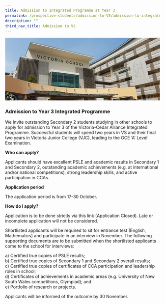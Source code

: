 ```yaml
---
title: Admission to Integrated Programme at Year 3
permalink: /prospective-students/admission-to-VS/admission-to-integrated-programme-at-year-3/
description: ""
third_nav_title: Admission to VS
---
```

![](/images/admissions_header_photo.jpg)

### Admission to Year 3 Integrated Programme

We invite outstanding Secondary 2 students studying in other schools to apply for admission to Year 3 of the Victoria-Cedar Alliance Integrated Programme. Successful students will spend two years in VS and their final two years in Victoria Junior College (VJC), leading to the GCE ‘A’ Level Examination.

**Who can apply?**

Applicants should have excellent PSLE and academic results in Secondary 1 and Secondary 2, outstanding academic achievements (e.g. at international and/or national competitions), strong leadership skills, and active participation in CCAs.


**Application period**

The application period is from 17-30 October.


**How do I apply?**

Application is to be done strictly via this link (Application Closed). Late or incomplete application will not be considered.

Shortlisted applicants will be required to sit for entrance test (English, Mathematics) and participate in an interview in November. The following supporting documents are to be submitted when the shortlisted applicants come to the school for interviews:

a) Certified true copies of PSLE results;   
b) Certified true copies of Secondary 1 and Secondary 2 overall results;   
c) Certified true copies of certificates of CCA participation and leadership roles in school;   
d) Certificates of achievements in academic areas (e.g. University of New South Wales competitions, Olympiad); and    
e) Portfolio of research or projects.

Applicants will be informed of the outcome by 30 November.